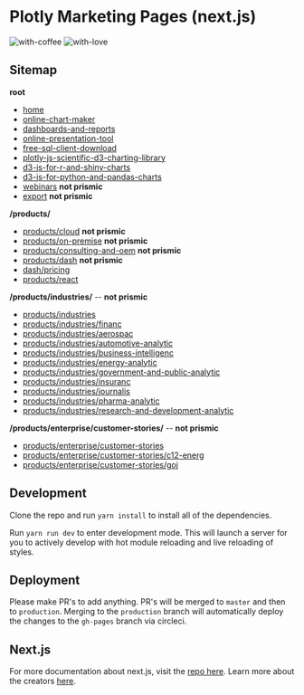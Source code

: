# Plotly Marketing Pages (next.js)

![with-coffee](https://img.shields.io/badge/made%20with-%E2%98%95%EF%B8%8F%20coffee-yellow.svg) ![with-love](https://img.shields.io/badge/made%20with-%F0%9F%92%8C-red.svg)

## Sitemap

**root**

* [home](https://plot.ly/)
* [online-chart-maker](https://plot.ly/online-chart-maker/)
* [dashboards-and-reports](https://plot.ly/dashboards-and-reports/)
* [online-presentation-tool](https://plot.ly/online-presentation-tool/)
* [free-sql-client-download](https://plot.ly/free-sql-client-download/)
* [plotly-js-scientific-d3-charting-library](https://plot.ly/plotly-js-scientific-d3-charting-library/)
* [d3-js-for-r-and-shiny-charts](https://plot.ly/d3-js-for-r-and-shiny-charts/)
* [d3-js-for-python-and-pandas-charts](https://plot.ly/d3-js-for-python-and-pandas-charts/)
* [webinars](https://plot.ly/webinars/) **not prismic**
* [export](https://plot.ly/export/) **not prismic**

**/products/**

* [products/cloud](https://plot.ly/products/cloud/) **not prismic**
* [products/on-premise](https://plot.ly/products/on-premise/) **not prismic**
* [products/consulting-and-oem](https://plot.ly/products/consulting-and-oem/) **not prismic**
* [products/dash](https://plot.ly/products/dash/) **not prismic**
* [dash/pricing](https://plot.ly/dash/pricing/)
* [products/react](https://plot.ly/products/react/)

**/products/industries/** -- **not prismic**

* [products/industries](https://plot.ly/products/industries/)
* [products/industries/financ](https://plot.ly/products/industries/finance)
* [products/industries/aerospac](https://plot.ly/products/industries/aerospace)
* [products/industries/automotive-analytic](https://plot.ly/products/industries/automotive-analytics)
* [products/industries/business-intelligenc](https://plot.ly/products/industries/business-intelligence)
* [products/industries/energy-analytic](https://plot.ly/products/industries/energy-analytics)
* [products/industries/government-and-public-analytic](https://plot.ly/products/industries/government-and-public-analytics)
* [products/industries/insuranc](https://plot.ly/products/industries/insurance)
* [products/industries/journalis](https://plot.ly/products/industries/journalism)
* [products/industries/pharma-analytic](https://plot.ly/products/industries/pharma-analytics)
* [products/industries/research-and-development-analytic](https://plot.ly/products/industries/research-and-development-analytics)

**/products/enterprise/customer-stories/** -- **not prismic**

* [products/enterprise/customer-stories](https://plot.ly/products/enterprise/customer-stories/)
* [products/enterprise/customer-stories/c12-energ](https://plot.ly/products/enterprise/customer-stories/c12-energy)
* [products/enterprise/customer-stories/goj](https://plot.ly/products/enterprise/customer-stories/goji)

## Development

Clone the repo and run `yarn install` to install all of the dependencies.

Run `yarn run dev` to enter development mode. This will launch a server for you to actively develop with hot module reloading and live reloading of styles.

## Deployment

Please make PR's to add anything. PR's will be merged to `master` and then to `production`. Merging to the `production` branch will automatically deploy the changes to the `gh-pages` branch via circleci.

## Next.js

For more documentation about next.js, visit the [repo here](https://github.com/zeit/next.js). Learn more about the creators [here](https://zeit.co).
